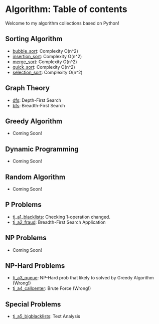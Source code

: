 # Algorithm: Table of contents

Welcome to my algorithm collections based on Python!

## Sorting Algorithm
- [bubble_sort](https://github.com/jrkns/Algorithm/blob/master/sorting/bubble.py): Complexity O(n^2)
- [insertion_sort](https://github.com/jrkns/Algorithm/blob/master/sorting/insertion.py): Complexity O(n^2)
- [merge_sort](https://github.com/jrkns/Algorithm/blob/master/sorting/merge.py): Complexity O(n^2)
- [quick_sort](https://github.com/jrkns/Algorithm/blob/master/sorting/quick.py): Complexity O(n^2)
- [selection_sort](https://github.com/jrkns/Algorithm/blob/master/sorting/selection.py): Complexity O(n^2)

## Graph Theory
- [dfs](https://github.com/jrkns/Algorithm/blob/master/graph/dfs.py): Depth-First Search
- [bfs](https://github.com/jrkns/Algorithm/blob/master/graph/bfs.py): Breadth-First Search

## Greedy Algorithm
- Coming Soon!

## Dynamic Programming
- Coming Soon!

## Random Algorithm
- Coming Soon!

## P Problems
- [tj_a1_blacklists](https://github.com/jrkns/Algorithm/blob/master/techjam/tj_a1_blacklists.py): Checking 1-operation changed.
- [tj_a2_fraud](https://github.com/jrkns/Algorithm/blob/master/techjam/tj_a2_fraud.py): Breadth-First Search Application

## NP Problems
- Coming Soon!

## NP-Hard Problems
- [tj_a3_queue](https://github.com/jrkns/Algorithm/blob/master/techjam/tj_a3_queue.py): NP-Hard prob that likely to solved by Greedy Algorithm (Wrong!)
- [tj_a4_callcenter](https://github.com/jrkns/Algorithm/blob/master/techjam/tj_a4_callcenter.py): Brute Force (Wrong!)

## Special Problems
- [tj_a5_bigblacklists](https://github.com/jrkns/Algorithm/blob/master/techjam/tj_a5_bigblacklists.py): Text Analysis
